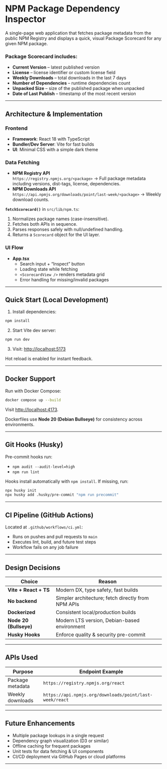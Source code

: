 # NPM Package Dependency Inspector

A single-page web application that fetches package metadata from the public NPM Registry and displays a quick, visual Package Scorecard for any given NPM package.

### Package Scorecard includes:
- **Current Version** – latest published version  
- **License** – license identifier or custom license field  
- **Weekly Downloads** – total downloads in the last 7 days  
- **Number of Dependencies** – runtime dependencies count  
- **Unpacked Size** – size of the published package when unpacked  
- **Date of Last Publish** – timestamp of the most recent version  

---

## Architecture & Implementation

### Frontend
- **Framework**: React 18 with TypeScript  
- **Bundler/Dev Server**: Vite for fast builds 
- **UI**: Minimal CSS with a simple dark theme  

### Data Fetching
- **NPM Registry API**  
  `https://registry.npmjs.org/<package>` → Full package metadata including versions, dist-tags, license, dependencies.  
- **NPM Downloads API**  
  `https://api.npmjs.org/downloads/point/last-week/<package>` → Weekly download counts.  

**`fetchScorecard()`** in `src/lib/npm.ts`:
1. Normalizes package names (case-insensitive).
2. Fetches both APIs in sequence.
3. Parses responses safely with null/undefined handling.
4. Returns a `Scorecard` object for the UI layer.

### UI Flow
- **App.tsx**  
  - Search input + “Inspect” button  
  - Loading state while fetching  
  - `<ScorecardView />` renders metadata grid  
  - Error handling for missing/invalid packages  

---

## Quick Start (Local Development)

1. Install dependencies:
```bash
npm install
````

2. Start Vite dev server:

```bash
npm run dev
```

3. Visit:
   [http://localhost:5173](http://localhost:5173)

Hot reload is enabled for instant feedback.

---

## Docker Support

Run with Docker Compose:

```bash
docker compose up --build
```

Visit [http://localhost:4173](http://localhost:4173).

Dockerfiles use **Node 20 (Debian Bullseye)** for consistency across environments.

---

## Git Hooks (Husky)

Pre-commit hooks run:

* `npm audit --audit-level=high`
* `npm run lint`

Hooks install automatically with `npm install`.
If missing, run:

```bash
npx husky init
npx husky add .husky/pre-commit "npm run precommit"
```

---

## CI Pipeline (GitHub Actions)

Located at `.github/workflows/ci.yml`:

* Runs on pushes and pull requests to `main`
* Executes lint, build, and future test steps
* Workflow fails on any job failure

---

## Design Decisions

| Choice                 | Reason                                             |
| ---------------------- | -------------------------------------------------- |
| **Vite + React + TS**  | Modern DX, type safety, fast builds                |
| **No backend**         | Simpler architecture; fetch directly from NPM APIs |
| **Dockerized**         | Consistent local/production builds                 |
| **Node 20 (Bullseye)** | Modern LTS version, Debian-based environment       |
| **Husky Hooks**        | Enforce quality & security pre-commit              |

---

## APIs Used

| Purpose          | Endpoint Example                                        |
| ---------------- | ------------------------------------------------------- |
| Package metadata | `https://registry.npmjs.org/react`                      |
| Weekly downloads | `https://api.npmjs.org/downloads/point/last-week/react` |

---

## Future Enhancements

* Multiple package lookups in a single request
* Dependency graph visualization (D3 or similar)
* Offline caching for frequent packages
* Unit tests for data fetching & UI components
* CI/CD deployment via GitHub Pages or cloud platforms

---